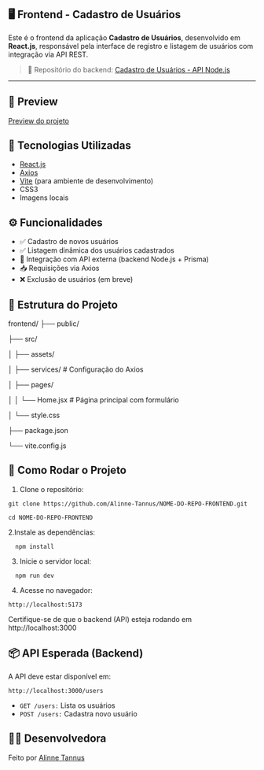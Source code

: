 🖥️ Frontend - Cadastro de Usuários
------------------------------

Este é o frontend da aplicação **Cadastro de Usuários**, desenvolvido em **React.js**, responsável pela interface de registro e listagem de usuários com integração via API REST.

> 🔗 Repositório do backend: [Cadastro de Usuários - API Node.js](https://github.com/Alinne-Tannus/api-cadastro-de-usuarios)

---

📸 Preview
---------------------------------

[Preview do projeto](https://cadastro-de-usuarios-livid.vercel.app)


🚀 Tecnologias Utilizadas
-----------------------------

- [React.js](https://reactjs.org/)
- [Axios](https://axios-http.com/)
- [Vite](https://vitejs.dev/) (para ambiente de desenvolvimento)
- CSS3
- Imagens locais


⚙️ Funcionalidades
---------------------

- ✅ Cadastro de novos usuários
- ✅ Listagem dinâmica dos usuários cadastrados
- 🔄 Integração com API externa (backend Node.js + Prisma)
- 📥 Requisições via Axios
- ❌ Exclusão de usuários (em breve)


🧠 Estrutura do Projeto
-------------
frontend/
├── public/

├── src/

│ ├── assets/

│ ├── services/ # Configuração do Axios

│ ├── pages/

│ │ └── Home.jsx # Página principal com formulário

│ └── style.css

├── package.json

└── vite.config.js


📝 Como Rodar o Projeto
-----------------------
1. Clone o repositório:
   
```
git clone https://github.com/Alinne-Tannus/NOME-DO-REPO-FRONTEND.git

cd NOME-DO-REPO-FRONTEND
```

2.Instale as dependências:

```
  npm install
```

3. Inicie o servidor local:
```
  npm run dev
```
   
4. Acesse no navegador:

```
http://localhost:5173
```

Certifique-se de que o backend (API) esteja rodando em http://localhost:3000

📦 API Esperada (Backend)
------

A API deve estar disponível em:

```
http://localhost:3000/users
```


- `GET /users:` Lista os usuários
- `POST /users:` Cadastra novo usuário

🙋‍♀️ Desenvolvedora
-----------------
Feito por [Alinne Tannus](https://github.com/Alinne-Tannus)


